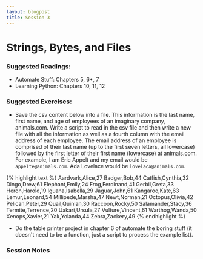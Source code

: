 ```yaml
---
layout: blogpost
title: Session 3
---
```


# Strings, Bytes, and Files

### Suggested Readings:

* Automate Stuff: Chapters 5, 6\*, 7
* Learning Python: Chapters 10, 11, 12

### Suggested Exercises:

* Save the csv content below into a file. This information is the
  last name, first name, and age of employees of an imaginary company,
  animals.com. Write a script to read in the csv file and then write a
  new file with all the information as well as a fourth column with the
  email address of each employee. The email address of an employee is
  comprised of their last name (up to the first seven letters, all
  lowercase) followed by the first letter of their first name (lowercase)
  at animals.com. For example, I am Eric Appelt and my email would
  be `appelte@animals.com`. Ada Lovelace would be `lovelaca@animals.com`.

{% highlight text %}
Aardvark,Alice,27
Badger,Bob,44
Catfish,Cynthia,32
Dingo,Drew,61
Elephant,Emily,24
Frog,Ferdinand,41
Gerbil,Greta,33
Heron,Harold,19
Iguana,Isabella,29
Jaguar,John,61
Kangaroo,Kate,63
Lemur,Leonard,54
Millipede,Marsha,47
Newt,Norman,21
Octopus,Olivia,42
Pelican,Peter,29
Quail,Quinlan,30
Raccoon,Rocky,50
Salamander,Stacy,36
Termite,Terrence,20
Uakari,Ursula,27
Vulture,Vincent,61
Warthog,Wanda,50
Xenops,Xavier,21
Yak,Yolanda,44
Zebra,Zackery,49
{% endhighlight %}

* Do the table printer project in chapter 6 of automate the boring stuff
  (it doesn't need to be a function, just a script to process the example
  list).

### Session Notes
